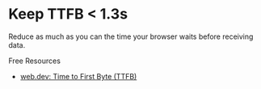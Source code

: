 # Keep TTFB < 1.3s

Reduce as much as you can the time your browser waits before receiving data.

Free Resources

- [web.dev: Time to First Byte (TTFB)](https://web.dev/articles/ttfb)
